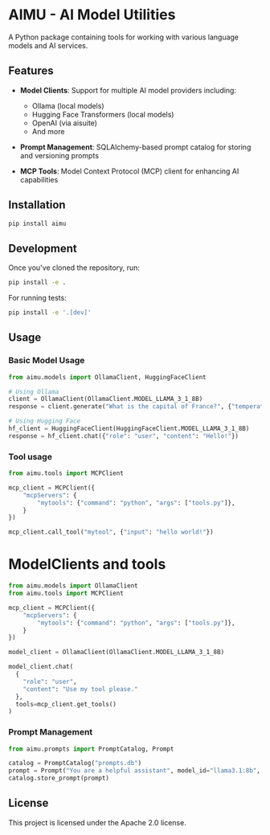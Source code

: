 # AIMU - AI Model Utilities

A Python package containing tools for working with various language models and AI services.

## Features

- **Model Clients**: Support for multiple AI model providers including:
  - Ollama (local models)
  - Hugging Face Transformers (local models)
  - OpenAI (via aisuite)
  - And more

- **Prompt Management**: SQLAlchemy-based prompt catalog for storing and versioning prompts

- **MCP Tools**: Model Context Protocol (MCP) client for enhancing AI capabilities

## Installation

```bash
pip install aimu
```

## Development

Once you've cloned the repository, run:

```bash
pip install -e .
```

For running tests:
```bash
pip install -e '.[dev]'
```

## Usage

### Basic Model Usage

```python
from aimu.models import OllamaClient, HuggingFaceClient

# Using Ollama
client = OllamaClient(OllamaClient.MODEL_LLAMA_3_1_8B)
response = client.generate("What is the capital of France?", {"temperature": 0.7})

# Using Hugging Face
hf_client = HuggingFaceClient(HuggingFaceClient.MODEL_LLAMA_3_1_8B)
response = hf_client.chat({"role": "user", "content": "Hello!"})
```

### Tool usage

```python
from aimu.tools import MCPClient

mcp_client = MCPClient({
    "mcpServers": {
        "mytools": {"command": "python", "args": ["tools.py"]},
    }
})

mcp_client.call_tool("mytool", {"input": "hello world!"})
```

# ModelClients and tools
```python
from aimu.models import OllamaClient
from aimu.tools import MCPClient

mcp_client = MCPClient({
    "mcpServers": {
        "mytools": {"command": "python", "args": ["tools.py"]},
    }
})

model_client = OllamaClient(OllamaClient.MODEL_LLAMA_3_1_8B)

model_client.chat(
  {
    "role": "user",
    "content": "Use my tool please."
  },
  tools=mcp_client.get_tools()
)
```

### Prompt Management

```python
from aimu.prompts import PromptCatalog, Prompt

catalog = PromptCatalog("prompts.db")
prompt = Prompt("You are a helpful assistant", model_id="llama3.1:8b", version=1)
catalog.store_prompt(prompt)
```

## License

This project is licensed under the Apache 2.0 license.
